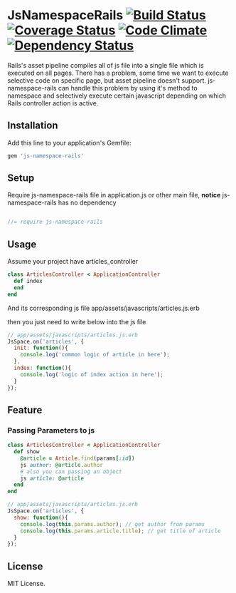 # JsNamespaceRails [![Build Status](https://travis-ci.org/falm/js-namespace-rails.svg?branch=master)](https://travis-ci.org/falm/js-namespace-rails) [![Coverage Status](https://coveralls.io/repos/github/falm/js-namespace-rails/badge.svg?branch=master)](https://coveralls.io/github/falm/js-namespace-rails?branch=master) [![Code Climate](https://codeclimate.com/github/falm/js-namespace-rails/badges/gpa.svg)](https://codeclimate.com/github/falm/js-namespace-rails) [![Dependency Status](https://gemnasium.com/badges/github.com/falm/js-namespace-rails.svg)](https://gemnasium.com/github.com/falm/js-namespace-rails)


Rails's asset pipeline compiles all of js file into a single file which is executed on all pages.
There has a problem, some time we want to execute selective code on specific page, but asset pipeline doesn't support.
js-namespace-rails can handle this problem by using it's method to namespace and selectively execute certain javascript depending on which Rails controller action is active.

## Installation

Add this line to your application's Gemfile:

```ruby
gem 'js-namespace-rails'
```

## Setup

Require js-namespace-rails file in application.js or other main file,
**notice** js-namespace-rails has no dependency

``` js

//= require js-namespace-rails

```


## Usage
Assume your project have articles_controller
``` ruby
class ArticlesController < ApplicationController
  def index
  end
end
```
And its corresponding js file app/assets/javascripts/articles.js.erb

then you just need to write below into the js file
``` js
// app/assets/javascripts/articles.js.erb
JsSpace.on('articles', {
  init: function(){
  	console.log('common logic of article in here');
  },
  index: function(){
  	console.log('logic of index action in here');
  }
});
```

## Feature
### Passing Parameters to js
```ruby
class ArticlesController < ApplicationController
  def show
    @article = Article.find(params[:id])
    js author: @article.author
    # also you can passing an object
    js article: @article
  end
end
```

```js
// app/assets/javascripts/articles.js.erb
JsSpace.on('articles', {
  show: function(){
    console.log(this.params.author); // get author from params
    console.log(this.params.article.title); // get title of article
  }
});
```
## License
MIT License.

